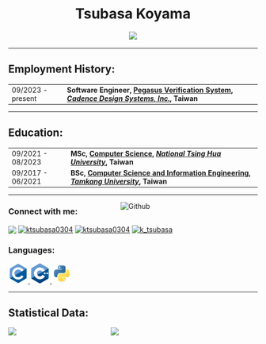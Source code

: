 <h1 align="center">Tsubasa Koyama</h1>
<p align="center">
  <img src="https://www.sololibri.net/local/cache-vignettes/L600xH158/per-aspera-ad-astra-significato-73f5b.jpg?1621430476" />
</p>

---
<h2 align="left">Employment History:</h2>
<table align="center">
  <tr>
    <td>09/2023 - present</td>
    <td>
      <b>Software Engineer,
      <a href="https://www.cadence.com/en_US/home/tools/digital-design-and-signoff/silicon-signoff/pegasus-verification-system.html">Pegasus Verification System</a>,
      <a href="https://www.cadence.com/en_US/home.html/"><i>Cadence Design Systems, Inc.</i></a>,
      Taiwan</b>
    </td>
  </tr>
</table>

---
<h2 align="left">Education:</h2>
<table align="center">
  <tr>
    <td>09/2021 - 08/2023</td>
    <td>
      <b>MSc, 
      <a href="https://dcs.site.nthu.edu.tw/">Computer Science</a>, 
      <a href="https://www.nthu.edu.tw/"><i>National Tsing Hua University</i></a>, Taiwan</b>
    </td>
  </tr>
  <tr>
    <td>09/2017 - 06/2021</td>
    <td>
      <b>BSc, 
      <a href="http://www.csie.tku.edu.tw/">Computer Science and Information Engineering</a>, 
      <a href="https://www.tku.edu.tw/"><i>Tamkang University</i></a>, Taiwan</b>
    </td>
  </tr>
</table>

---
<img width="55%" align="right" alt="Github" src="https://raw.githubusercontent.com/onimur/.github/master/.resources/git-header.svg" />
<h3 align="left">Connect with me:</h3>
<p align="left">
<a href="mailto:a0918050152@gmail.com" target="blank"><img align="center" src="https://img.shields.io/badge/Gmail-D14836?style=for-the-badge&logo=gmail&logoColor=white" /></a>
<a href="https://fb.com/ktsubasa0304" target="blank"><img align="center" src="https://raw.githubusercontent.com/rahuldkjain/github-profile-readme-generator/master/src/images/icons/Social/facebook.svg" alt="ktsubasa0304" height="30" width="40" /></a>
<a href="https://linkedin.com/in/ktsubasa0304" target="blank"><img align="center" src="https://raw.githubusercontent.com/rahuldkjain/github-profile-readme-generator/master/src/images/icons/Social/linked-in-alt.svg" alt="ktsubasa0304" height="30" width="40" /></a>
<a href="https://www.leetcode.com/k_tsubasa" target="blank"><img align="center" src="https://raw.githubusercontent.com/rahuldkjain/github-profile-readme-generator/master/src/images/icons/Social/leet-code.svg" alt="k_tsubasa" height="30" width="40" /></a>
</p>

<h3 align="left">Languages:</h3>
<p align="left">
<a href="https://www.cprogramming.com/" target="_blank" rel="noreferrer"> <img src="https://raw.githubusercontent.com/devicons/devicon/master/icons/c/c-original.svg" alt="c" width="40" height="40"/> </a>
<a href="https://www.w3schools.com/cpp/" target="_blank" rel="noreferrer"> <img src="https://raw.githubusercontent.com/devicons/devicon/master/icons/cplusplus/cplusplus-original.svg" alt="cplusplus" width="40" height="40"/> </a> 
<a href="https://www.python.org" target="_blank" rel="noreferrer"> <img src="https://raw.githubusercontent.com/devicons/devicon/master/icons/python/python-original.svg" alt="python" width="40" height="40"/> </a> 
</p>

---
<h2 align="left">Statistical Data:</h2>
<p>
<img align="left" width="41%" src="https://github-readme-stats-git-masterrstaa-rickstaa.vercel.app/api/top-langs/?username=Koyama-Tsubasa&layout=compact&hide=javascript,html&theme=react" />
<img width="56%" src="https://leetcard.jacoblin.cool/K_Tsubasa?theme=nord&font=ABeeZee" />
</p>
